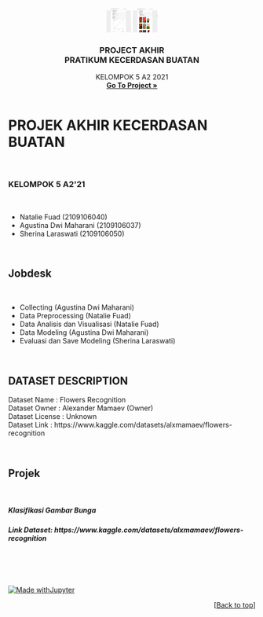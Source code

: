 

<!-- README Referensi: https://github.com/othneildrew/Best-README-Template/ -->

<!-- https://www.markdownguide.org/basic-syntax/#reference-style-links-->

<a name="top"></a>

<div align="center">
<img src="image/visualisasi.png" alt="Screenshot visualisasi" width="50" height="50">
<img src="image/visualisasi-dataset.png" alt="Screenshot Visualisasi dataset sebelum melakukan augmentasi" width="50" height="50">
<h3>PROJECT AKHIR<br>PRATIKUM KECERDASAN BUATAN</h3>
<p>
  KELOMPOK 5 A2 2021
  <br>
  <a href="https://github.com/Natalieefd/PA-PRATIKUM-KB.git"><strong>Go To Project  »</strong></a><br><br>
</p>
</div>
<h1>PROJEK AKHIR KECERDASAN BUATAN</h1><br>

<h3>KELOMPOK 5 A2'21</h3><br>
<ul>
  <li>Natalie Fuad (2109106040)
  <li>Agustina Dwi Maharani (2109106037)
  <li>Sherina Laraswati (2109106050)
</ul><br>

<h2>Jobdesk</h2><br>
<ul>
  <li>Collecting (Agustina Dwi Maharani)
  <li>Data Preprocessing (Natalie Fuad)
  <li>Data Analisis dan Visualisasi (Natalie Fuad)
  <li>Data Modeling (Agustina Dwi Maharani) 
  <li>Evaluasi dan Save Modeling (Sherina Laraswati)
</ul><br>

<!-- DESKRIPSI DATASET -->
## DATASET DESCRIPTION
<p>
  Dataset Name      : Flowers Recognition<br>
  Dataset Owner     : Alexander Mamaev (Owner)<br>
  Dataset License   : Unknown<br>
  Dataset Link      : https://www.kaggle.com/datasets/alxmamaev/flowers-recognition<br>
</p><br>

<h2>Projek</h2><br>
<h5>Klasifikasi Gambar Bunga</h5>
<h5>Link Dataset: https://www.kaggle.com/datasets/alxmamaev/flowers-recognition</h5><br>

<br><br>
[![Made withJupyter](https://img.shields.io/badge/Made%20with-Jupyter-orange?style=for-the-badge&logo=Jupyter)](https://jupyter.org/try)

<p align="right">[<a href="#top">Back to top</a>]</p>
